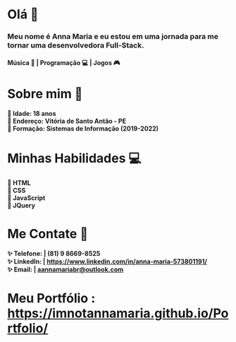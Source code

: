# Olá 🌟
<h3>Meu nome é <b>Anna Maria<b> e eu estou em uma jornada para me tornar uma desenvolvedora Full-Stack.</h3>

<h4>Música 🎸 | Programação 💻 | Jogos 🎮</h4>

# Sobre mim 🔎
🔶 Idade:  18 anos
<br>
🔶 Endereço: Vitória de Santo Antão - PE 
<br>
🔶 Formação: Sistemas de Informação (2019-2022)
<br>

# Minhas Habilidades 💻
💫 HTML
<br>
💫 CSS
<br>
💫 JavaScript
<br>
💫 JQuery
<br>

# Me Contate 📧
✨ Telefone: | (81) 9 8669-8525
<br>
✨ LinkedIn: |  https://www.linkedin.com/in/anna-maria-573801191/
<br>
✨ Email: | aannamariabr@outlook.com
<br>

# Meu Portfólio : https://imnotannamaria.github.io/Portfolio/

